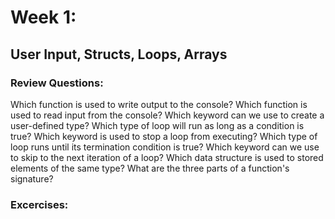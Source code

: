 # Week 1:
## User Input, Structs, Loops, Arrays  

### Review Questions:

Which function is used to write output to the console?
Which function is used to read input from the console?
Which keyword can we use to create a user-defined type?
Which type of loop will run as long as a condition is true?
Which keyword is used to stop a loop from executing?
Which type of loop runs until its termination condition is true?
Which keyword can we use to skip to the next iteration of a loop?
Which data structure is used to stored elements of the same type?
What are the three parts of a function's signature?

### Excercises:
